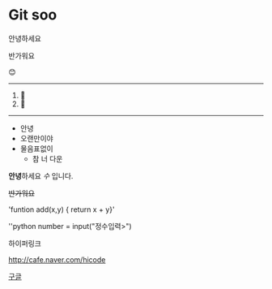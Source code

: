 # Git soo

안녕하세요

반가워요

😊
***

1. 🍎
2. 🍏

---
+ 안녕
+ 오랜만이야
+ 물음표없이
  +  참 너 다운

**안녕**하세요
_수_ 입니다.

~~반가워요~~

'funtion add(x,y) { return x + y}'

''python
number = input("정수입력>")


하이퍼링크

<http://cafe.naver.com/hicode>


[구글](http://google.com,"검색사이트")
